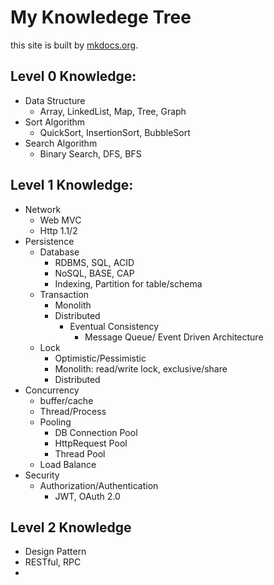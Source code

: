 # My Knowledege Tree

this site is built by [mkdocs.org](https://www.mkdocs.org).


## Level 0 Knowledge:
* Data Structure
    * Array, LinkedList, Map, Tree, Graph
* Sort Algorithm
    * QuickSort, InsertionSort, BubbleSort
* Search Algorithm
    * Binary Search, DFS, BFS

## Level 1 Knowledge:
* Network
    * Web MVC
    * Http 1.1/2
* Persistence
    * Database 
        * RDBMS, SQL, ACID
        * NoSQL, BASE, CAP
        * Indexing, Partition for table/schema
    * Transaction
        * Monolith 
        * Distributed
            * Eventual Consistency
                * Message Queue/ Event Driven Architecture
    * Lock
        * Optimistic/Pessimistic
        * Monolith: read/write lock, exclusive/share
        * Distributed
* Concurrency
    * buffer/cache
    * Thread/Process
    * Pooling
        * DB Connection Pool
        * HttpRequest Pool
        * Thread Pool
    * Load Balance
* Security
    * Authorization/Authentication
        * JWT, OAuth 2.0

## Level 2 Knowledge
* Design Pattern
* RESTful, RPC
* 


